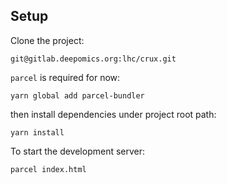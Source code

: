 ## Setup

Clone the project:

```
git@gitlab.deepomics.org:lhc/crux.git
```

`parcel` is required for now:

```
yarn global add parcel-bundler
```

then install dependencies under project root path:

```
yarn install
```

To start the development server:

```
parcel index.html
```
